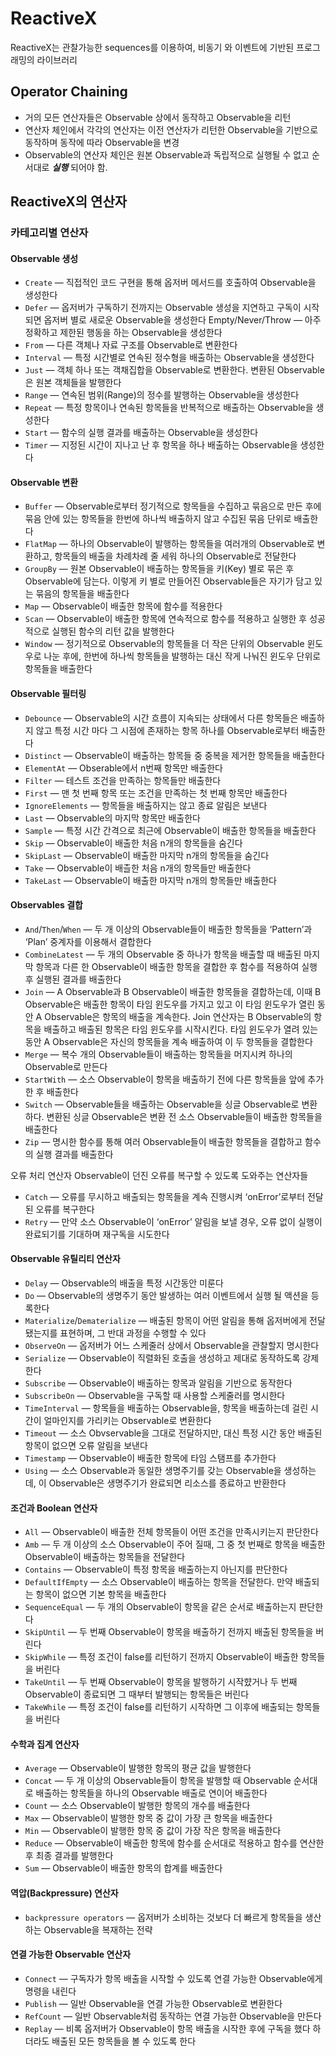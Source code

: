 # ReactiveX
ReactiveX는 관찰가능한 sequences를 이용하여, 비동기 와 이벤트에 기반된 프로그래밍의 라이브러리
## Operator Chaining
- 거의 모든 연산자들은 Observable 상에서 동작하고 Observable을 리턴
- 연산자 체인에서 각각의 연산자는 이전 연산자가 리턴한 Observable을 기반으로 동작하며 동작에 따라 Observable을 변경
- Observable의 연산자 체인은 원본 Observable과 독립적으로 실행될 수 없고 순서대로 ***실행*** 되어야 함.

## ReactiveX의 연산자

### 카테고리별 연산자

#### Observable 생성
- `Create` — 직접적인 코드 구현을 통해 옵저버 메서드를 호출하여 Observable을 생성한다
- `Defer` — 옵저버가 구독하기 전까지는 Observable 생성을 지연하고 구독이 시작되면 옵저버 별로 새로운 Observable을 생성한다
Empty/Never/Throw — 아주 정확하고 제한된 행동을 하는 Observable을 생성한다
- `From` — 다른 객체나 자료 구조를 Observable로 변환한다
- `Interval` — 특정 시간별로 연속된 정수형을 배출하는 Observable을 생성한다
- `Just` — 객체 하나 또는 객채집합을 Observable로 변환한다. 변환된 Observable은 원본 객체들을 발행한다
- `Range` — 연속된 범위(Range)의 정수를 발행하는 Observable을 생성한다
- `Repeat` — 특정 항목이나 연속된 항목들을 반복적으로 배출하는 Observable을 생성한다
- `Start` — 함수의 실행 결과를 배출하는 Observable을 생성한다
- `Timer` — 지정된 시간이 지나고 난 후 항목을 하나 배출하는 Observable을 생성한다

#### Observable 변환
- `Buffer` — Observable로부터 정기적으로 항목들을 수집하고 묶음으로 만든 후에 묶음 안에 있는 항목들을 한번에 하나씩 배출하지 않고 수집된 묶음 단위로 배출한다
- `FlatMap` — 하나의 Observable이 발행하는 항목들을 여러개의 Observable로 변환하고, 항목들의 배출을 차례차례 줄 세워 하나의 Observable로 전달한다
- `GroupBy` — 원본 Observable이 배출하는 항목들을 키(Key) 별로 묶은 후 Observable에 담는다. 이렇게 키 별로 만들어진 Observable들은 자기가 담고 있는 묶음의 항목들을 배출한다
- `Map` — Observable이 배출한 항목에 함수를 적용한다
- `Scan` — Observable이 배출한 항목에 연속적으로 함수를 적용하고 실행한 후 성공적으로 실행된 함수의 리턴 값을 발행한다
- `Window` — 정기적으로 Observable의 항목들을 더 작은 단위의 Observable 윈도우로 나눈 후에, 한번에 하나씩 항목들을 발행하는 대신 작게 나눠진 윈도우 단위로 항목들을 배출한다

#### Observable 필터링
- `Debounce` — Observable의 시간 흐름이 지속되는 상태에서 다른 항목들은 배출하지 않고 특정 시간 마다 그 시점에 존재하는 항목 하나를 Observable로부터 배출한다
- `Distinct` — Observable이 배출하는 항목들 중 중복을 제거한 항목들을 배출한다
- `ElementAt` — Obserable에서 n번째 항목만 배출한다
- `Filter` — 테스트 조건을 만족하는 항목들만 배출한다
- `First` — 맨 첫 번째 항목 또는 조건을 만족하는 첫 번째 항목만 배출한다
- `IgnoreElements` — 항목들을 배출하지는 않고 종료 알림은 보낸다
- `Last` — Observable의 마지막 항목만 배출한다
- `Sample` — 특정 시간 간격으로 최근에 Observable이 배출한 항목들을 배출한다
- `Skip` — Observable이 배출한 처음 n개의 항목들을 숨긴다
- `SkipLast` — Observable이 배출한 마지막 n개의 항목들을 숨긴다
- `Take` — Observable이 배츨한 처음 n개의 항목들만 배출한다
- `TakeLast` — Observable이 배출한 마지막 n개의 항목들만 배출한다

#### Observables 결합
- `And`/`Then`/`When` — 두 개 이상의 Observable들이 배출한 항목들을 ‘Pattern’과 ‘Plan’ 중계자를 이용해서 결합한다
- `CombineLatest` — 두 개의 Observable 중 하나가 항목을 배출할 때 배출된 마지막 항목과 다른 한 Observable이 배출한 항목을 결합한 후 함수를 적용하여 실행 후 실행된 결과를 배출한다
- `Join` — A Observable과 B Observable이 배출한 항목들을 결합하는데, 이때 B Observable은 배출한 항목이 타임 윈도우를 가지고 있고 이 타임 윈도우가 열린 동안 A Observable은 항목의 배출을 계속한다. Join 연산자는 B Observable의 항목을 배출하고 배출된 항목은 타임 윈도우를 시작시킨다. 타임 윈도우가 열려 있는 동안 A Observable은 자신의 항목들을 계속 배출하여 이 두 항목들을 결합한다
- `Merge` — 복수 개의 Observable들이 배출하는 항목들을 머지시켜 하나의 Observable로 만든다
- `StartWith` — 소스 Observable이 항목을 배출하기 전에 다른 항목들을 앞에 추가한 후 배출한다
- `Switch` — Observable들을 배출하는 Observable을 싱글 Observable로 변환하다. 변환된 싱글 Observable은 변환 전 소스 Observable들이 배출한 항목들을 배출한다
- `Zip` — 명시한 함수를 통해 여러 Observable들이 배출한 항목들을 결합하고 함수의 실행 결과를 배출한다

오류 처리 연산자
Observable이 던진 오류를 복구할 수 있도록 도와주는 연산자들

- `Catch` — 오류를 무시하고 배출되는 항목들을 계속 진행시켜 ‘onError’로부터 전달된 오류를 복구한다
- `Retry` — 만약 소스 Observable이 ‘onError’ 알림을 보낼 경우, 오류 없이 실행이 완료되기를 기대하며 재구독을 시도한다

#### Observable 유틸리티 연산자
- `Delay` — Observable의 배출을 특정 시간동안 미룬다
- `Do` — Observable의 생명주기 동안 발생하는 여러 이벤트에서 실행 될 액션을 등록한다
- `Materialize`/`Dematerialize` — 배출된 항목이 어떤 알림을 통해 옵저버에게 전달 됐는지를 표현하며, 그 반대 과정을 수행할 수 있다
- `ObserveOn` — 옵저버가 어느 스케줄러 상에서 Observable을 관찰할지 명시한다
- `Serialize` — Observable이 직렬화된 호출을 생성하고 제대로 동작하도록 강제한다
- `Subscribe` — Observable이 배출하는 항목과 알림을 기반으로 동작한다
- `SubscribeOn` — Observable을 구독할 때 사용할 스케줄러를 명시한다
- `TimeInterval` — 항목들을 배출하는 Observable을, 항목을 배출하는데 걸린 시간이 얼마인지를 가리키는 Observable로 변환한다
- `Timeout` — 소스 Obvservable을 그대로 전달하지만, 대신 특정 시간 동안 배출된 항목이 없으면 오류 알림을 보낸다
- `Timestamp` — Observable이 배출한 항목에 타임 스탬프를 추가한다
- `Using` — 소스 Observable과 동일한 생명주기를 갖는 Observable을 생성하는데, 이 Observable은 생명주기가 완료되면 리소스를 종료하고 반환한다

#### 조건과 Boolean 연산자
- `All` — Observable이 배출한 전체 항목들이 어떤 조건을 만족시키는지 판단한다
- `Amb` — 두 개 이상의 소스 Observable이 주어 질때, 그 중 첫 번째로 항목을 배출한 Observable이 배출하는 항목들을 전달한다
- `Contains` — Observable이 특정 항목을 배출하는지 아닌지를 판단한다
- `DefaultIfEmpty` — 소스 Observable이 배출하는 항목을 전달한다. 만약 배출되는 항목이 없으면 기본 항목을 배출한다
- `SequenceEqual` — 두 개의 Observable이 항목을 같은 순서로 배출하는지 판단한다
- `SkipUntil` — 두 번째 Observable이 항목을 배출하기 전까지 배출된 항목들을 버린다
- `SkipWhile` — 특정 조건이 false를 리턴하기 전까지 Observable이 배출한 항목들을 버린다
- `TakeUntil` — 두 번째 Observable이 항목을 발행하기 시작햤거나 두 번째 Observable이 종료되면 그 때부터 발행되는 항목들은 버린다
- `TakeWhile` — 특정 조건이 false를 리턴하기 시작하면 그 이후에 배출되는 항목들을 버린다

#### 수학과 집계 연산자
- `Average` — Observable이 발행한 항목의 평균 값을 발행한다
- `Concat` — 두 개 이상의 Observable들이 항목을 발행할 때 Observable 순서대로 배출하는 항목들을 하나의 Observable 배출로 연이어 배출한다
- `Count` — 소스 Observable이 발행한 항목의 개수를 배출한다
- `Max` — Observable이 발행한 항목 중 값이 가장 큰 항목을 배출한다
- `Min` — Observable이 발행한 항목 중 값이 가장 작은 항목을 배출한다
- `Reduce` — Observable이 배출한 항목에 함수를 순서대로 적용하고 함수를 연산한 후 최종 결과를 발행한다
- `Sum` — Observable이 배출한 항목의 합계를 배출한다

#### 역압(Backpressure) 연산자
- `backpressure operators` — 옵저버가 소비하는 것보다 더 빠르게 항목들을 생산하는 Observable을 복재하는 전략

#### 연결 가능한 Observable 연산자
- `Connect` — 구독자가 항목 배출을 시작할 수 있도록 연결 가능한 Observable에게 명령을 내린다
- `Publish` — 일반 Observable을 연결 가능한 Observable로 변환한다
- `RefCount` — 일반 Observable처럼 동작하는 연결 가능한 Observable을 만든다
- `Replay` — 비록 옵저버가 Observable이 항목 배출을 시작한 후에 구독을 했다 하더라도 배출된 모든 항목들을 볼 수 있도록 한다
